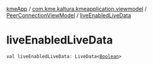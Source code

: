 [kmeApp](../../index.md) / [com.kme.kaltura.kmeapplication.viewmodel](../index.md) / [PeerConnectionViewModel](index.md) / [liveEnabledLiveData](./live-enabled-live-data.md)

# liveEnabledLiveData

`val liveEnabledLiveData: LiveData<`[`Boolean`](https://kotlinlang.org/api/latest/jvm/stdlib/kotlin/-boolean/index.html)`>`